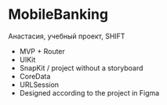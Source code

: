 # MobileBanking

Анастасия, учебный проект, SHIFT

- MVP + Router
- UIKit
- SnapKit / project without a storyboard
- CoreData
- URLSession
- Designed according to the project in Figma
